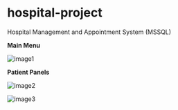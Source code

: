 # hospital-project
Hospital Management and Appointment System (MSSQL)

**Main Menu**

![image1](https://i.hizliresim.com/gfxbkcp.png)

**Patient Panels**

![image2](https://i.hizliresim.com/jn50cj2.png)

![image3](https://i.hizliresim.com/smbmecm.png)
